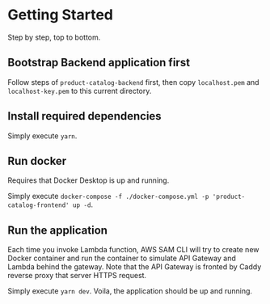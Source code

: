 # Getting Started

Step by step, top to bottom.

## Bootstrap Backend application first
Follow steps of `product-catalog-backend` first, then copy `localhost.pem` and `localhost-key.pem` to this current directory.

## Install required dependencies
Simply execute `yarn`.

## Run docker
Requires that Docker Desktop is up and running.

Simply execute `docker-compose -f ./docker-compose.yml -p 'product-catalog-frontend' up -d`.


## Run the application
Each time you invoke Lambda function, AWS SAM CLI will try to create new Docker container and run the container to simulate API Gateway and Lambda behind the gateway. Note that the API Gateway is fronted by Caddy reverse proxy that server HTTPS request.

Simply execute `yarn dev`. Voila, the application should be up and running.